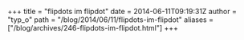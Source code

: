 +++
title = "flipdots im flipdot"
date = 2014-06-11T09:19:31Z
author = "typ_o"
path = "/blog/2014/06/11/flipdots-im-flipdot"
aliases = ["/blog/archives/246-flipdots-im-flipdot.html"]
+++

